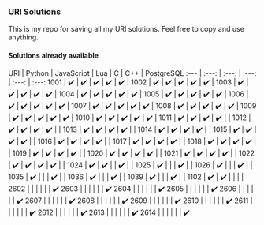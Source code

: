 ### URI Solutions

This is my repo for saving all my URI solutions.
Feel free to copy and use anything.

#### Solutions already available
<!--TABLE-->
URI  | Python | JavaScript | Lua | C |  C++ | PostgreSQL 
:--- | :---: | :---: | :---: | :---: | :---: 
1001 | :heavy_check_mark: | :heavy_check_mark: | :heavy_check_mark: | :heavy_check_mark: | :heavy_check_mark: | 
1002 | :heavy_check_mark: | :heavy_check_mark: | :heavy_check_mark: | :heavy_check_mark: | :heavy_check_mark: | 
1003 | :heavy_check_mark: | :heavy_check_mark: | :heavy_check_mark: | :heavy_check_mark: | :heavy_check_mark: | 
1004 | :heavy_check_mark: | :heavy_check_mark: | :heavy_check_mark: | :heavy_check_mark: | :heavy_check_mark: | 
1005 | :heavy_check_mark: | :heavy_check_mark: | :heavy_check_mark: | :heavy_check_mark: | :heavy_check_mark: | 
1006 | :heavy_check_mark: | :heavy_check_mark: | :heavy_check_mark: | :heavy_check_mark: | :heavy_check_mark: | 
1007 | :heavy_check_mark: | :heavy_check_mark: | :heavy_check_mark: | :heavy_check_mark: | :heavy_check_mark: | 
1008 | :heavy_check_mark: | :heavy_check_mark: | :heavy_check_mark: | :heavy_check_mark: | :heavy_check_mark: | 
1009 | :heavy_check_mark: | :heavy_check_mark: | :heavy_check_mark: | :heavy_check_mark: | :heavy_check_mark: | 
1010 | :heavy_check_mark: | :heavy_check_mark: | :heavy_check_mark: | :heavy_check_mark: | :heavy_check_mark: | 
1011 | :heavy_check_mark: | :heavy_check_mark: | :heavy_check_mark: | :heavy_check_mark: |  | 
1012 | :heavy_check_mark: | :heavy_check_mark: | :heavy_check_mark: | :heavy_check_mark: |  | 
1013 | :heavy_check_mark: | :heavy_check_mark: | :heavy_check_mark: | :heavy_check_mark: |  | 
1014 | :heavy_check_mark: | :heavy_check_mark: | :heavy_check_mark: | :heavy_check_mark: |  | 
1015 | :heavy_check_mark: | :heavy_check_mark: | :heavy_check_mark: | :heavy_check_mark: |  | 
1016 | :heavy_check_mark: | :heavy_check_mark: | :heavy_check_mark: | :heavy_check_mark: |  | 
1017 | :heavy_check_mark: | :heavy_check_mark: | :heavy_check_mark: | :heavy_check_mark: |  | 
1018 | :heavy_check_mark: | :heavy_check_mark: | :heavy_check_mark: | :heavy_check_mark: |  | 
1019 | :heavy_check_mark: | :heavy_check_mark: | :heavy_check_mark: | :heavy_check_mark: |  | 
1020 | :heavy_check_mark: | :heavy_check_mark: | :heavy_check_mark: | :heavy_check_mark: |  | 
1021 | :heavy_check_mark: | :heavy_check_mark: | :heavy_check_mark: | :heavy_check_mark: |  | 
1022 | :heavy_check_mark: | :heavy_check_mark: | :heavy_check_mark: | :heavy_check_mark: |  | 
1024 | :heavy_check_mark: | :heavy_check_mark: |  | :heavy_check_mark: |  | 
1025 | :heavy_check_mark: |  |  | :heavy_check_mark: |  | 
1026 | :heavy_check_mark: |  |  | :heavy_check_mark: |  | 
1035 | :heavy_check_mark: |  |  | :heavy_check_mark: |  | 
1036 | :heavy_check_mark: |  |  | :heavy_check_mark: |  | 
1039 | :heavy_check_mark: |  |  | :heavy_check_mark: |  | 
1102 | :heavy_check_mark: | :heavy_check_mark: |  |  |  | 
2602 |  |  |  |  |  | :heavy_check_mark:
2603 |  |  |  |  |  | :heavy_check_mark:
2604 |  |  |  |  |  | :heavy_check_mark:
2605 |  |  |  |  |  | :heavy_check_mark:
2606 |  |  |  |  |  | :heavy_check_mark:
2607 |  |  |  |  |  | :heavy_check_mark:
2608 |  |  |  |  |  | :heavy_check_mark:
2609 |  |  |  |  |  | :heavy_check_mark:
2610 |  |  |  |  |  | :heavy_check_mark:
2611 |  |  |  |  |  | :heavy_check_mark:
2612 |  |  |  |  |  | :heavy_check_mark:
2613 |  |  |  |  |  | :heavy_check_mark:
2614 |  |  |  |  |  | :heavy_check_mark:
